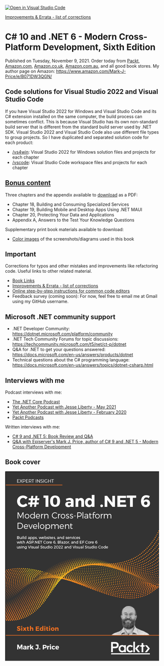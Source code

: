 [![Open in Visual Studio Code](https://open.vscode.dev/badges/open-in-vscode.svg)](https://open.vscode.dev/markjprice/cs10dotnet6)

[Improvements & Errata - list of corrections](errata.md)

# C# 10 and .NET 6 - Modern Cross-Platform Development, Sixth Edition

Published on Tuesday, November 9, 2021. Order today from [Packt](https://www.packtpub.com/product/c-10-and-net-6-modern-cross-platform-development-sixth-edition/9781801077361), [Amazon.com](https://www.amazon.com/10-NET-Cross-Platform-Development-websites-dp-1801077363/dp/1801077363/), [Amazon.co.uk](https://www.amazon.co.uk/10-NET-Cross-Platform-Development-websites-dp-1801077363/dp/1801077363/), [Amazon.com.au](https://www.amazon.com.au/10-NET-Cross-Platform-Development-websites-ebook/dp/B09JV37DM6/), and all good book stores. My author page on Amazon: https://www.amazon.com/Mark-J-Price/e/B071DW3QGN/ 

## Code solutions for Visual Studio 2022 and Visual Studio Code

If you have Visual Studio 2022 for Windows and Visual Studio Code and its C# extension installed on the same computer, the build process can sometimes conflict. This is because Visual Studio has its own non-standard build server that is different from the standard build server used by .NET SDK. Visual Studio 2022 and Visual Studio Code also use different file types to group projects. So I have duplicated and separated solution code for each product:

- [/vs4win](/vs4win): Visual Studio 2022 for Windows solution files and projects for each chapter
- [/vscode](/vscode): Visual Studio Code workspace files and projects for each chapter

## [Bonus content](9781801077361_Bonus_Content.pdf)
Three chapters and the appendix available to [download](9781801077361_Bonus_Content.pdf) as a PDF:
- Chapter 18, Building and Consuming Specialized Services
- Chapter 19, Building Mobile and Desktop Apps Using .NET MAUI
- Chapter 20, Protecting Your Data and Applications
- Appendix A, Answers to the Test Your Knowledge Questions

Supplementary print book materials available to download:
- [Color images](https://static.packt-cdn.com/downloads/9781801077361_ColorImages.pdf) of the screenshots/diagrams used in this book

## Important
Corrections for typos and other mistakes and improvements like refactoring code. Useful links to other related material. 
- [Book Links](book-links.md)
- [Improvements & Errata - list of corrections](errata.md)
- [Online step-by-step instructions for common code editors](docs/README.md)
- Feedback survey (coming soon): For now, feel free to email me at Gmail using my GitHub username.

## Microsoft .NET community support
- .NET Developer Community: https://dotnet.microsoft.com/platform/community
- .NET Tech Community Forums for topic discussions: https://techcommunity.microsoft.com/t5/net/ct-p/dotnet
- Q&A for .NET to get your questions answered: https://docs.microsoft.com/en-us/answers/products/dotnet
- Technical questions about the C# programming language: https://docs.microsoft.com/en-us/answers/topics/dotnet-csharp.html

## Interviews with me
Podcast interviews with me:
- [The .NET Core Podcast](https://dotnetcore.show/episode-44-learning-net-core-with-mark-j-price/)
- [Yet Another Podcast with Jesse Liberty - May 2021](http://jesseliberty.com/2021/05/16/mark-price-on-c9-and-net-6/)
- [Yet Another Podcast with Jesse Liberty - February 2020](http://jesseliberty.com/2020/02/23/mark-price-c-net-core/)
- [Packt Podcasts](https://soundcloud.com/packt-podcasts/csharp-8-dotnet-core-3-the-evolution-of-the-microsoft-ecosystem)

Written interviews with me:
- [C# 9 and .NET 5: Book Review and Q&A](https://www.infoq.com/articles/book-interview-mark-price/?itm_source=infoq&itm_campaign=user_page&itm_medium=link)
- [Q&A with Episerver's Mark J. Price, author of C# 9 and .NET 5 - Modern Cross-Platform Development](https://www.episerver.com/articles/q-and-a-with-mark-price)

## Book cover
![C# 10 and .NET 6 by Packt Publishing](images/B17442_Cover.png)
